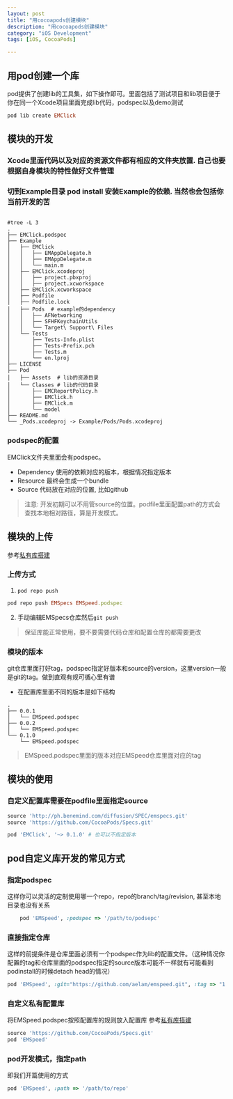 ```yaml
---
layout: post
title: "用cocoapods创建模块"
description: "用cocoapods创建模块"
category: "iOS Development"
tags: [iOS, CocoaPods]

---
```




## 用pod创建一个库

pod提供了创建lib的工具集，如下操作即可。里面包括了测试项目和lib项目便于你在同一个Xcode项目里面完成lib代码，podspec以及demo测试

```ruby
pod lib create EMClick
```

## 模块的开发

### Xcode里面代码以及对应的资源文件都有相应的文件夹放置. 自己也要根据自身模块的特性做好文件管理

### 切到Example目录 pod install 安装Example的依赖. 当然也会包括你当前开发的苦

```shell

#tree -L 3  
.
├── EMClick.podspec
├── Example
│   ├── EMClick
│   │   ├── EMAppDelegate.h
│   │   ├── EMAppDelegate.m
│   │   └── main.m
│   ├── EMClick.xcodeproj
│   │   ├── project.pbxproj
│   │   ├── project.xcworkspace
│   ├── EMClick.xcworkspace
│   ├── Podfile
│   ├── Podfile.lock
│   ├── Pods  # example的dependency
│   │   ├── AFNetworking
│   │   ├── SFHFKeychainUtils
│   │   └── Target\ Support\ Files
│   └── Tests
│       ├── Tests-Info.plist
│       ├── Tests-Prefix.pch
│       ├── Tests.m
│       └── en.lproj
├── LICENSE
├── Pod
│   ├── Assets  # lib的资源目录
│   └── Classes # lib的代码目录
│       ├── EMCReportPolicy.h
│       ├── EMClick.h
│       ├── EMClick.m
│       └── model
├── README.md
└── _Pods.xcodeproj -> Example/Pods/Pods.xcodeproj

```

### podspec的配置

EMClick文件夹里面会有podspec。

* Dependency 使用的依赖对应的版本，根据情况指定版本
* Resource 最终会生成一个bundle
* Source 代码放在对应的位置, 比如github

> 注意: 开发初期可以不用管source的位置。podfile里面配置path的方式会查找本地相对路径，算是开发模式。


## 模块的上传
 参考[私有库搭建](http://aelam.github.io/2015/06/29/cocoapods-private-private-repo-usage/)

### 上传方式
1. `pod repo push`

```ruby
pod repo push EMSpecs EMSpeed.podspec
```
2. 手动编辑EMSpecs仓库然后`git push`

> 保证库能正常使用，要不要需要代码仓库和配置仓库的都需要更改

### 模块的版本
git仓库里面打好tag，podspec指定好版本和source的version，这里version一般是git的tag。做到直观有规可循心里有谱

* 在配置库里面不同的版本是如下结构

```shell
.
├── 0.0.1
│   └── EMSpeed.podspec
├── 0.0.2
│   └── EMSpeed.podspec
└── 0.1.0
    └── EMSpeed.podspec
```
> EMSpeed.podspec里面的版本对应EMSpeed仓库里面对应的tag



## 模块的使用

### 自定义配置库需要在podfile里面指定source

```ruby
source 'http://ph.benemind.com/diffusion/SPEC/emspecs.git'
source 'https://github.com/CocoaPods/Specs.git'

pod 'EMClick', '~> 0.1.0' # 也可以不指定版本

```

## pod自定义库开发的常见方式

### 指定podspec
这样你可以灵活的定制使用哪一个repo，repo的branch/tag/revision,  甚至本地目录也没有关系

```ruby
    pod 'EMSpeed', :podspec => '/path/to/podsepc'
```

### 直接指定仓库
这样的前提条件是仓库里面必须有一个podspec作为lib的配置文件。（这种情况你配置的tag和仓库里面的podspec指定的source版本可能不一样就有可能看到podinstall的时候detach head的情况）

```ruby
pod 'EMSpeed', :git="https://github.com/aelam/emspeed.git", :tag => "1.0.0" #:commit=>
```

### 自定义私有配置库
将EMSpeed.podspec按照配置库的规则放入配置库 参考[私有库搭建](http://aelam.github.io/2015/06/29/cocoapods-private-private-repo-usage/)

```ruby
source 'https://github.com/CocoaPods/Specs.git'
pod 'EMSpeed'
```

### pod开发模式，指定path
即我们开篇使用的方式

```ruby
pod 'EMSpeed', :path => '/path/to/repo'
```

